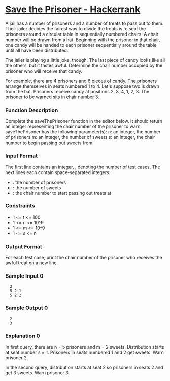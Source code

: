 # [Save the Prisoner - Hackerrank](https://www.hackerrank.com/challenges/save-the-prisoner/problem)


A jail has a number of prisoners and a number of treats to pass out to them. Their jailer decides the fairest way to divide the treats is to seat the prisoners around a circular table in sequentially numbered chairs. A chair number will be drawn from a hat. Beginning with the prisoner in that chair, one candy will be handed to each prisoner sequentially around the table until all have been distributed.

The jailer is playing a little joke, though. The last piece of candy looks like all the others, but it tastes awful. Determine the chair number occupied by the prisoner who will receive that candy.

For example, there are 4 prisoners and 6 pieces of candy. The prisoners arrange themselves in seats numbered 1 to 4. Let's suppose two is drawn from the hat. Prisoners receive candy at positions 2, 3, 4, 1, 2, 3. The prisoner to be warned sits in chair number 3.

### Function Description

Complete the saveThePrisoner function in the editor below. It should return an integer representing the chair number of the prisoner to warn.
saveThePrisoner has the following parameter(s):
n: an integer, the number of prisoners
m: an integer, the number of sweets
s: an integer, the chair number to begin passing out sweets from

### Input Format
The first line contains an integer, , denoting the number of test cases. 
The next  lines each contain  space-separated integers: 
- : the number of prisoners 
- : the number of sweets 
- : the chair number to start passing out treats at
### Constraints

- 1 <= t <= 100
- 1 <= n <= 10^9
- 1 <= m <= 10^9
- 1 <= s <= n



### Output Format
For each test case, print the chair number of the prisoner who receives the awful treat on a new line.
### Sample Input 0

      2
      5 2 1
      5 2 2
### Sample Output 0
      2
      3
### Explanation 0
In first query, there are n = 5 prisoners and m = 2 sweets. Distribution starts at seat number s = 1. Prisoners in seats numbered 1 and 2 get sweets. Warn prisoner 2. 

In the second query, distribution starts at seat 2 so prisoners in seats 2 and  get 3 sweets. Warn prisoner 3.
